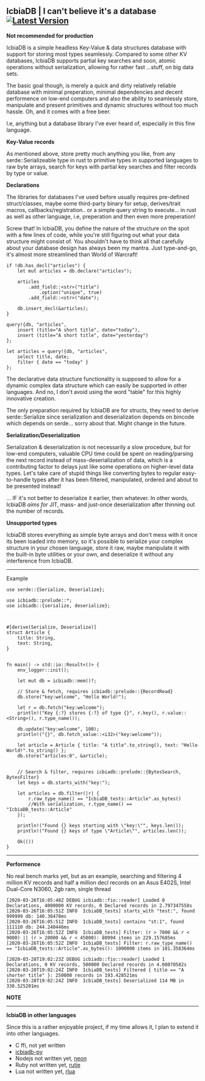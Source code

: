 [Latest Version]: https://img.shields.io/badge/crates.io-v0.1.0-blue.svg
[crates.io]: https://crates.io/crates/icbiadb


## IcbiaDB | I can't believe it's a database &emsp; [![Latest Version]][crates.io]


**Not recommended for production**

IcbiaDB is a simple headless Key-Value & data structures database with support for storing most types seamlessly. Compared to some other KV databases, IcbiaDB supports partial key searches and soon, atomic operations without serialization, allowing for rather fast ...stuff, on big data sets.

The basic goal though, is merely a quick and dirty relatively reliable database with minimal preperation, minimal dependencies and decent performence on low-end computers and also the ability to seamlessly store, manipulate and present primitives and dynamic structures without too much hassle. Oh, and it comes with a free beer.

I.e, anything but a database library I've ever heard of, especially in this fine language.


**Key-Value records**

As mentioned above, store pretty much anything you like, from any serde::Serializeable type in rust to primitive types in supported languages to raw byte arrays, search for keys with partial key searches and filter records by type or value.


**Declarations**


The libraries for databases I've used before usually requires pre-defined struct/classes, maybe some third-party binary for setup, derives/trait macros, callbacks/registration.. or a simple query string to execute... in rust as well as other language, i.e, preperation and then even more preperation!

Screw that! In IcbiaDB, you define the nature of the structure on the spot with a few lines of code, while you're still figuring out what your data structure might consist of. You shouldn't have to think all that carefully about your database design has always been my mantra. Just type-and-go, it's almost more streamlined than World of Warcraft!


```
if !db.has_decl("articles") {
	let mut articles = db.declare("articles");

	articles
		.add_field::<str>("title")
			.option("unique", true)
		.add_field::<str>("date");

	db.insert_decl(&articles);
}

query!{db, "articles",
	insert (title="A short title", date="today"),
	insert (title="A short title", date="yesterday")
};

let articles = query!{db, "articles",
	select title, date;
	filter { date == "today" }
};
```

The declarative data structure functionality is supposed to allow for a dynamic complex data structure which can easily be supported in other languages. And no, I don't avoid using the word "table" for this highly innovative creation.

The only preparation required by IcbiaDB are for structs, they need to derive serde::Serialize since serialization and deserialization depends on bincode which depends on serde... sorry about that. Might change in the future.


**Serialization/Deserialization**

Serialization & deserialization is not necessarily a slow procedure, but for low-end computers, valuable CPU time could be spent on reading/parsing the next record instead of mass-deserialization of data, which is a contributing factor to delays just like some operations on higher-level data types. Let's take care of stupid things like converting bytes to regular easy-to-handle types after it has been filtered, manipulated, ordered and about to be presented instead! 

... IF it's not better to deserialize it earlier, then whatever. In other words, IcbiaDB _aims for_ JIT, mass- and just-once deserialization after thinning out the number of records.


**Unsupported types**

IcbiaDB stores everything as simple byte arrays and don't mess with it once its been loaded into memory, so it's possible to serialize your complex structure in your chosen language, store it raw, maybe manipulate it with the built-in byte utilities or your own, and deserialize it without any interference from IcbiaDB.


---


Example


```
use serde::{Serialize, Deserialize};

use icbiadb::prelude::*;
use icbiadb::{serialize, deserialize};



#[derive(Serialize, Deserialize)]
struct Article {
	title: String,
	text: String,
}


fn main() -> std::io::Result<()> {
	env_logger::init();

	let mut db = icbiadb::mem()?;
	
	// Store & fetch, requires icbiadb::prelude::{RecordRead}
	db.store("key:welcome", "Hello World!");
	
	let r = db.fetch("key:welcome");
	println!("Key {:?} stores {:?} of type {}", r.key(), r.value::<String>(), r.type_name());

	db.update("key:welcome", 100);
	println!("{}", db.fetch_value::<i32>("key:welcome"));

	let article = Article { title: "A title".to_string(), text: "Hello World!".to_string() };
	db.store("articles:0", &article);


	// Search & filter, requires icbiadb::prelude::{BytesSearch, BytesFilter}
	let keys = db.starts_with("key:");

	let articles = db.filter(|r| {
		r.raw_type_name() == "IcbiaDB_tests::Article".as_bytes()
		//With serialization, r.type_name() == "IcbiaDB_tests::Article"
	});

	println!("Found {} keys starting with \"key:\"", keys.len());
	println!("Found {} keys of type \"Article\"", articles.len());

	Ok(())
}
```

---


**Performence**


No real bench marks yet, but as an example, searching and filtering 4 million KV records and half a million decl records on an Asus E402S, Intel Dual-Core N3060, 2gb ram, single thread

```
[2020-03-26T16:05:48Z DEBUG icbiadb::fio::reader] Loaded 0 Declarations, 4000000 KV records, 0 Declared records in 2.797347558s
[2020-03-26T16:05:51Z INFO  IcbiaDB_tests] starts_with "test:", found 999999 db: 140.30478ms
[2020-03-26T16:05:51Z INFO  IcbiaDB_tests] contains "st:1", found 111110 db: 244.240446ms
[2020-03-26T16:05:52Z INFO  IcbiaDB_tests] Filter: (r > 7000 && r < 9000) || (r > 20000 && r < 45000): 80994 items in 229.157685ms
[2020-03-26T16:05:52Z INFO  IcbiaDB_tests] Filter: r.raw_type_name() == "IcbiaDB_tests::Article".as_bytes(): 1000000 items in 181.358364ms
```

```
[2020-03-28T19:02:23Z DEBUG icbiadb::fio::reader] Loaded 1 Declarations, 0 KV records, 500000 Declared records in 4.08070582s
[2020-03-28T19:02:24Z INFO  IcbiaDB_tests] Filtered { title == "A shorter title" }: 250000 records in 193.428521ms
[2020-03-28T19:02:24Z INFO  IcbiaDB_tests] Deserialized 114 MB in 330.525201ms
```


**NOTE**


---


**IcbiaDB in other languages**


Since this is a rather enjoyable project, if my time allows it, I plan to extend it into other languages.

* C ffi, not yet written
* [icbiadb-py](https://github.com/Grundligt/icbiadb-py)
* Nodejs not written yet, [neon](https://github.com/neon-bindings/neon)
* Ruby not written yet, [rutie](https://github.com/danielpclark/rutie)
* Lua not written yet, [rlua](https://github.com/kyren/rlua)

